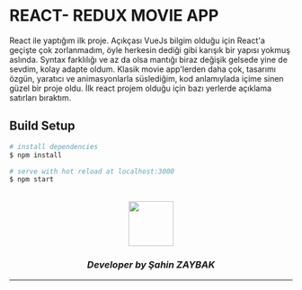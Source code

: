 # REACT- REDUX MOVIE APP
React ile yaptığım ilk proje. Açıkçası VueJs bilgim olduğu için React'a geçişte çok zorlanmadım, öyle herkesin dediği gibi karışık bir yapısı yokmuş aslında. Syntax farklılığı ve az da  olsa mantığı biraz değişik gelsede yine de sevdim, kolay adapte oldum. Klasik movie app'lerden daha çok, tasarımı özgün, yaratıcı ve animasyonlarla süslediğim, kod anlamıylada içime sinen güzel bir proje oldu. İlk react projem olduğu için bazı yerlerde açıklama satırları bıraktım. 


## Build Setup

```bash
# install dependencies
$ npm install

# serve with hot reload at localhost:3000
$ npm start
```

<br>
<div align="center">
  <img src="https://image.flaticon.com/teams/slug/smashicons.jpg" width="80">
  <h3><i>Developer by Şahin ZAYBAK </i></h3>
  <hr/>
</div>

